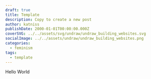 ```yaml
---
draft: true
title: Template
description: Copy to create a new post
author: katniss
publishDate: 2000-01-01T00:00:00.000Z
coverSVG: ../../assets/svg/undraw/undraw_building_websites.svg
socialImage: ../../assets/undraw/undraw_building_websites.png
categories:
  - feminism
tags:
  - template
---
```


Hello World
